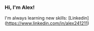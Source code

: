 ### Hi, I'm Alex!

I'm always learning new skills: [Linkedin] (https://www.linkedin.com/in/alex241211)</br>
